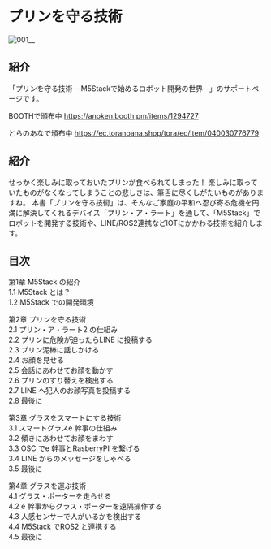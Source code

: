 # プリンを守る技術  

![001__](https://user-images.githubusercontent.com/31365453/55197680-9ed3dc00-51f6-11e9-9458-941c1f5f4a52.png)  


## 紹介  
「プリンを守る技術 --M5Stackで始めるロボット開発の世界--」のサポートページです。  
 
 BOOTHで頒布中
 https://anoken.booth.pm/items/1294727

 とらのあなで頒布中
 https://ec.toranoana.shop/tora/ec/item/040030776779 
 
## 紹介  
せっかく楽しみに取っておいたプリンが食べられてしまった！ 楽しみに取っていたものがなくなってしまうことの悲しさは、筆舌に尽くしがたいものがありますね。 本書「プリンを守る技術」は、そんなご家庭の平和へ忍び寄る危機を円満に解決してくれるデバイス「プリン・ア・ラート」を通して、「M5Stack」でロボットを開発する技術や、LINE/ROS2連携などIOTにかかわる技術を紹介します。  


## 目次  
  
第1章 M5Stack の紹介  
1.1 M5Stack とは？   
1.2 M5Stack での開発環境  
  
第2章 プリンを守る技術  
2.1 プリン・ア・ラート2 の仕組み  
2.2 プリンに危険が迫ったらLINE に投稿する  
2.3 プリン泥棒に話しかける  
2.4 お顔を見せる  
2.5 会話にあわせてお顔を動かす  
2.6 プリンのすり替えを検出する  
2.7 LINE へ犯人のお顔写真を投稿する  
2.8 最後に  
  
第3章 グラスをスマートにする技術  
3.1 スマートグラスe 幹事の仕組み  
3.2 傾きにあわせてお顔をまわす  
3.3 OSC でe 幹事とRasberryPI を繋げる  
3.4 LINE からのメッセージをしゃべる  
3.5 最後に  
  
第4章 グラスを運ぶ技術  
4.1 グラス・ポーターを走らせる  
4.2 e 幹事からグラス・ポーターを遠隔操作する  
4.3 人感センサーで人がいるかを検出する  
4.4 M5Stack でROS2 と連携する  
4.5 最後に  

